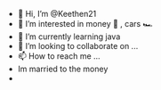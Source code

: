 - 👋 Hi, I’m @Keethen21
- 👀 I’m interested in money 💸 , cars 🏎
- 🌱 I’m currently learning java
- 💞️ I’m looking to collaborate on ...
- 📫 How to reach me ...
- Im married to the money
- 

<!---
Keethen21/Keethen21 is a ✨ special ✨ repository because its `README.md` (this file) appears on your GitHub profile.
You can click the Preview link to take a look at your changes.
--->
